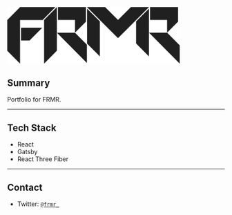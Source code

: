 <img src="https://github.com/FRMR1/portfolio/blob/master/src/assets/images/svg/frmr.svg" width="400">

## Summary

Portfolio for FRMR.

---

## Tech Stack

-   React
-   Gatsby
-   React Three Fiber

---

## Contact

-   Twitter: <a href="http://twitter.com/frmr_" target="_blank">`@frmr_`</a>

